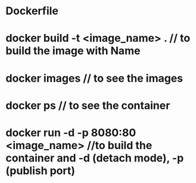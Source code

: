 # Dockerfile
# docker build -t <image_name> .  // to build the image with Name
# docker images            // to see the images
# docker ps                // to see the container
# docker run -d -p 8080:80 <image_name>  //to build the container and -d (detach mode), -p (publish port)
